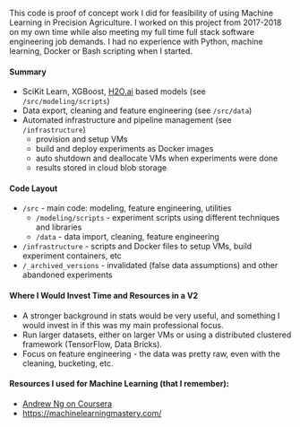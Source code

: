 This code is proof of concept work I did for feasibility of using Machine Learning in Precision Agriculture. I worked on this project from 2017-2018 on my own time while also meeting my full time full stack software engineering job demands. I had no experience with Python, machine learning, Docker or Bash scripting when I started.

#### Summary
* SciKit Learn, XGBoost, [H2O.ai](https://www.h2o.ai/products/h2o-automl/) based models (see `/src/modeling/scripts`)
* Data export, cleaning and feature engineering (see `/src/data`)
* Automated infrastructure and pipeline management (see `/infrastructure`)
    * provision and setup VMs
    * build and deploy experiments as Docker images
    * auto shutdown and deallocate VMs when experiments were done
    * results stored in cloud blob storage 

#### Code Layout
* `/src` - main code: modeling, feature engineering, utilities
    * `/modeling/scripts` - experiment scripts using different techniques and libraries
    * `/data` - data import, cleaning, feature engineering
* `/infrastructure` - scripts and Docker files to setup VMs, build experiment containers, etc
* `/_archived_versions` - invalidated (false data assumptions) and other abandoned experiments

#### Where I Would Invest Time and Resources in a V2
* A stronger background in stats would be very useful, and something I would invest in if this was my main professional focus.
* Run larger datasets, either on larger VMs or using a distributed clustered framework (TensorFlow, Data Bricks).
* Focus on feature engineering - the data was pretty raw, even with the cleaning, bucketing, etc.

#### Resources I used for Machine Learning (that I remember):
* [Andrew Ng on Coursera](https://www.coursera.org/learn/machine-learning)
* https://machinelearningmastery.com/  